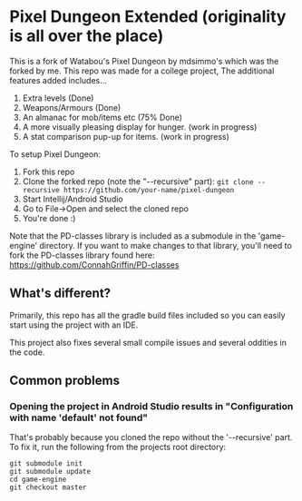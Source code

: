 Pixel Dungeon Extended (originality is all over the place)
=========================================================

This is a fork of Watabou's Pixel Dungeon by mdsimmo's which was the forked by me. This repo was made for a college project,
The additional features added includes...
1. Extra levels (Done)
2. Weapons/Armours (Done)
3. An almanac for mob/items etc (75% Done)
4. A more visually pleasing display for hunger. (work in progress)
5. A stat comparison pup-up for items. (work in progress)

To setup Pixel Dungeon:

1. Fork this repo
2. Clone the forked repo (note the "--recursive" part): `git clone --recursive https://github.com/your-name/pixel-dungeon`
3. Start Intellij/Android Studio
4. Go to File->Open and select the cloned repo
5. You're done :)

Note that the PD-classes library is included as a submodule in the 'game-engine' directory. 
If you want to make changes to that library, you'll need to fork the PD-classes library
found here: https://github.com/ConnahGriffin/PD-classes

## What's different?

Primarily, this repo has all the gradle build files included so you can easily start using
the project with an IDE.

This project also fixes several small compile issues and several oddities in the code.

## Common problems

### Opening the project in Android Studio results in "Configuration with name 'default' not found"
That's probably because you cloned the repo without the '--recursive' part. To fix it, run the 
following from the projects root directory:
```
git submodule init
git submodule update
cd game-engine
git checkout master
```

